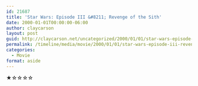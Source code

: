 ```yaml
---
id: 21687
title: 'Star Wars: Episode III &#8211; Revenge of the Sith'
date: 2000-01-01T00:00:00-06:00
author: claycarson
layout: post
guid: http://claycarson.net/uncategorized/2000/01/01/star-wars-episode-iii-revenge-of-the-sith/
permalink: /timeline/media/movie/2000/01/01/star-wars-episode-iii-revenge-of-the-sith/
categories:
  - Movie
format: aside
---
```

<div class="media-details"></div>

<div class="media-creator"></div>

<div class="media-rating">★☆☆☆☆</div>